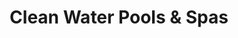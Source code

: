 ---
title: "Clean Water Pools & Spas"
url: /winchester/clean-water-pools-and-spas/
shop: swimming pool
---